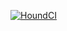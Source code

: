 
[![HoundCI](https://img.shields.io/badge/style-yellow?style=flat&logo=houndci&label=HoundCI)](https://houndci.com)
